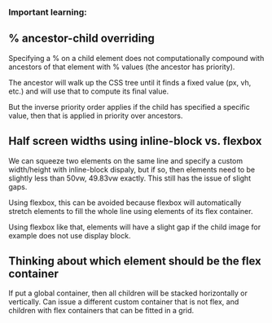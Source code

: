 ### Important learning:

## % ancestor-child overriding

Specifying a % on a child element does not computationally compound with ancestors of that element
with % values (the ancestor has priority).

The ancestor will walk up the CSS tree until it finds a fixed value (px, vh, etc.) and will use that to compute its final value.

But the inverse priority order applies if the child has specified a specific value, then that is applied in priority over ancestors.

## Half screen widths using inline-block vs. flexbox

We can squeeze two elements on the same line and specify a custom width/height with inline-block dispaly, but if so, then elements need to be slightly less than 50vw, 49.83vw exactly. This still has the issue of slight gaps.

Using flexbox, this can be avoided because flexbox will automatically stretch elements to fill the whole line using elements of its flex container.

Using flexbox like that, elements will have a slight gap if the child image for example does not use display block.

## Thinking about which element should be the flex container 

If put a global container, then all children will be stacked horizontally or vertically.
Can issue a different custom container that is not flex, and children with flex containers that can be fitted in a grid.

